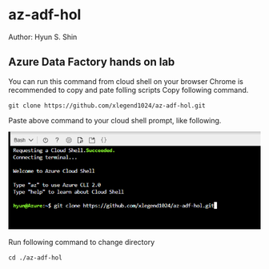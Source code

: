 # az-adf-hol

Author: Hyun S. Shin

## Azure Data Factory hands on lab

You can run this command from cloud shell on your browser
Chrome is recommended to copy and pate folling scripts 
Copy following command.

```cli
git clone https://github.com/xlegend1024/az-adf-hol.git
```

Paste above command to your cloud shell prompt, like following.

![cloudshell](./images/01.png)

Run following command to change directory
```cli
cd ./az-adf-hol
```
